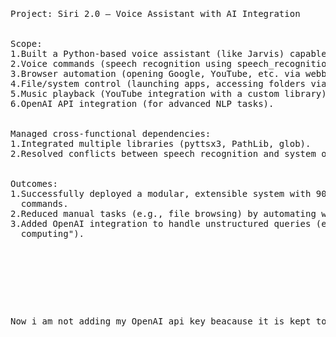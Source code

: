 <pre><p>
Project: Siri 2.0 – Voice Assistant with AI Integration
<br>
Scope:
1.Built a Python-based voice assistant (like Jarvis) capable of:
2.Voice commands (speech recognition using speech_recognition).
3.Browser automation (opening Google, YouTube, etc. via webbrowser).
4.File/system control (launching apps, accessing folders via os/subprocess).
5.Music playback (YouTube integration with a custom library).
6.OpenAI API integration (for advanced NLP tasks).
<br>
Managed cross-functional dependencies:
1.Integrated multiple libraries (pyttsx3, PathLib, glob).
2.Resolved conflicts between speech recognition and system operations.
<br>
Outcomes:
1.Successfully deployed a modular, extensible system with 90%+ accuracy in voice 
  commands.
2.Reduced manual tasks (e.g., file browsing) by automating workflows.
3.Added OpenAI integration to handle unstructured queries (e.g., "Tell me about quantum  
  computing").
</p>
<br>
<br>
<p>
Now i am not adding my OpenAI api key beacause it is kept to be private.<p>
</pre>